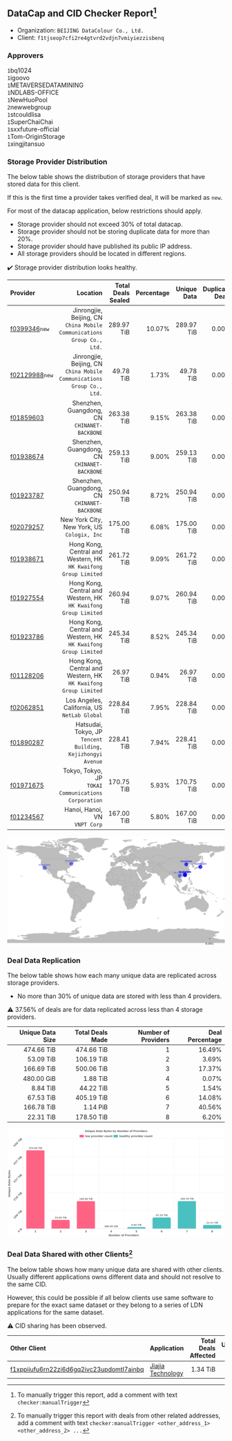 ## DataCap and CID Checker Report[^1]
 - Organization: `BEIJING DataColour Co., Ltd.`
 - Client: `f1tjseop7cfi2re4gtvrd2vdjn7vmiyiezzisbenq`
### Approvers
`1`bq1024<br/>`1`igoovo<br/>`1`METAVERSEDATAMINING<br/>`1`NDLABS-OFFICE<br/>`1`NewHuoPool<br/>`2`newwebgroup<br/>`1`stcouldlisa<br/>`1`SuperChaiChai<br/>`1`sxxfuture-official<br/>`1`Tom-OriginStorage<br/>`1`xingjitansuo

### Storage Provider Distribution
The below table shows the distribution of storage providers that have stored data for this client.

If this is the first time a provider takes verified deal, it will be marked as `new`.

For most of the datacap application, below restrictions should apply.
 - Storage provider should not exceed 30% of total datacap.
 - Storage provider should not be storing duplicate data for more than 20%.
 - Storage provider should have published its public IP address.
 - All storage providers should be located in different regions.

✔️ Storage provider distribution looks healthy.

| Provider                                                    |                                                                  Location | Total Deals Sealed | Percentage | Unique Data | Duplicate Deals |
| :---------------------------------------------------------- | ------------------------------------------------------------------------: | -----------------: | ---------: | ----------: | --------------: |
| [f0399346](https://filfox.info/en/address/f0399346)`new`    | Jinrongjie, Beijing, CN<br/>`China Mobile Communications Group Co., Ltd.` |         289.97 TiB |     10.07% |  289.97 TiB |           0.00% |
| [f02129988](https://filfox.info/en/address/f02129988)`new`  | Jinrongjie, Beijing, CN<br/>`China Mobile Communications Group Co., Ltd.` |          49.78 TiB |      1.73% |   49.78 TiB |           0.00% |
| [f01859603](https://filfox.info/en/address/f01859603)       |                           Shenzhen, Guangdong, CN<br/>`CHINANET-BACKBONE` |         263.38 TiB |      9.15% |  263.38 TiB |           0.00% |
| [f01938674](https://filfox.info/en/address/f01938674)       |                           Shenzhen, Guangdong, CN<br/>`CHINANET-BACKBONE` |         259.13 TiB |      9.00% |  259.13 TiB |           0.00% |
| [f01923787](https://filfox.info/en/address/f01923787)       |                           Shenzhen, Guangdong, CN<br/>`CHINANET-BACKBONE` |         250.94 TiB |      8.72% |  250.94 TiB |           0.00% |
| [f02079257](https://filfox.info/en/address/f02079257)       |                            New York City, New York, US<br/>`Cologix, Inc` |         175.00 TiB |      6.08% |  175.00 TiB |           0.00% |
| [f01938671](https://filfox.info/en/address/f01938671)       |        Hong Kong, Central and Western, HK<br/>`HK Kwaifong Group Limited` |         261.72 TiB |      9.09% |  261.72 TiB |           0.00% |
| [f01927554](https://filfox.info/en/address/f01927554)       |        Hong Kong, Central and Western, HK<br/>`HK Kwaifong Group Limited` |         260.94 TiB |      9.07% |  260.94 TiB |           0.00% |
| [f01923786](https://filfox.info/en/address/f01923786)       |        Hong Kong, Central and Western, HK<br/>`HK Kwaifong Group Limited` |         245.34 TiB |      8.52% |  245.34 TiB |           0.00% |
| [f01128206](https://filfox.info/en/address/f01128206)       |        Hong Kong, Central and Western, HK<br/>`HK Kwaifong Group Limited` |          26.97 TiB |      0.94% |   26.97 TiB |           0.00% |
| [f02062851](https://filfox.info/en/address/f02062851)       |                           Los Angeles, California, US<br/>`NetLab Global` |         228.84 TiB |      7.95% |  228.84 TiB |           0.00% |
| [f01890287](https://filfox.info/en/address/f01890287)       |            Hatsudai, Tokyo, JP<br/>`Tencent Building, Kejizhongyi Avenue` |         228.41 TiB |      7.94% |  228.41 TiB |           0.00% |
| [f01971675](https://filfox.info/en/address/f01971675)       |                   Tokyo, Tokyo, JP<br/>`TOKAI Communications Corporation` |         170.75 TiB |      5.93% |  170.75 TiB |           0.00% |
| [f01234567](https://filfox.info/en/address/f01234567)       |                                          Hanoi, Hanoi, VN<br/>`VNPT Corp` |         167.00 TiB |      5.80% |  167.00 TiB |           0.00% |

<img src="https://raw.githubusercontent.com/data-preservation-programs/filplus-checker-assets/main/filecoin-project/filecoin-plus-large-datasets/issues/1358/1682217850230.png"/>

### Deal Data Replication
The below table shows how each many unique data are replicated across storage providers.

- No more than 30% of unique data are stored with less than 4 providers.

⚠️ 37.56% of deals are for data replicated across less than 4 storage providers.

| Unique Data Size | Total Deals Made | Number of Providers | Deal Percentage |
| ---------------: | ---------------: | ------------------: | --------------: |
|       474.66 TiB |       474.66 TiB |                   1 |          16.49% |
|        53.09 TiB |       106.19 TiB |                   2 |           3.69% |
|       166.69 TiB |       500.06 TiB |                   3 |          17.37% |
|       480.00 GiB |         1.88 TiB |                   4 |           0.07% |
|         8.84 TiB |        44.22 TiB |                   5 |           1.54% |
|        67.53 TiB |       405.19 TiB |                   6 |          14.08% |
|       166.78 TiB |         1.14 PiB |                   7 |          40.56% |
|        22.31 TiB |       178.50 TiB |                   8 |           6.20% |

<img src="https://raw.githubusercontent.com/data-preservation-programs/filplus-checker-assets/main/filecoin-project/filecoin-plus-large-datasets/issues/1358/1682217851032.png"/>

### Deal Data Shared with other Clients[^3]
The below table shows how many unique data are shared with other clients.
Usually different applications owns different data and should not resolve to the same CID.

However, this could be possible if all below clients use same software to prepare for the exact same dataset or they belong to a series of LDN applications for the same dataset.

⚠️ CID sharing has been observed.

| Other Client                                                                                                          | Application                                                                                        | Total Deals Affected | Unique CIDs | Approvers                           |
| :-------------------------------------------------------------------------------------------------------------------- | :------------------------------------------------------------------------------------------------- | -------------------: | ----------: | :---------------------------------- |
| [f1xppiiufu6rn22zi6d6gq2ivc23updomtl7ainbq](https://filfox.info/en/address/f1xppiiufu6rn22zi6d6gq2ivc23updomtl7ainbq) | [ Jiajia Technology](https://github.com/filecoin-project/filecoin-plus-large-datasets/issues/1148) |             1.34 TiB |          17 | `1`cryptowhizzard<br/>`1`kernelogic |

[^1]: To manually trigger this report, add a comment with text `checker:manualTrigger`

[^2]: Deals from those addresses are combined into this report as they are specified with `checker:manualTrigger`

[^3]: To manually trigger this report with deals from other related addresses, add a comment with text `checker:manualTrigger <other_address_1> <other_address_2> ...`

